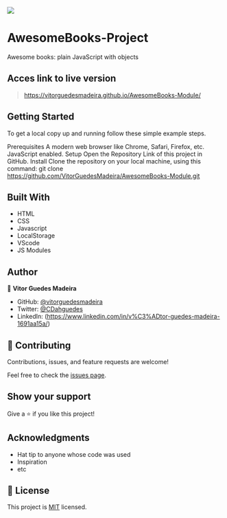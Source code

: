 ![](https://img.shields.io/badge/Microverse-blueviolet)
# AwesomeBooks-Project
Awesome books: plain JavaScript with objects

## Acces link to live version

> https://vitorguedesmadeira.github.io/AwesomeBooks-Module/

## Getting Started
To get a local copy up and running follow these simple example steps.

Prerequisites
A modern web browser like Chrome, Safari, Firefox, etc.
JavaScript enabled.
Setup
Open the Repository Link of this project in GitHub.
Install
Clone the repository on your local machine, using this command:
git clone https://github.com/VitorGuedesMadeira/AwesomeBooks-Module.git

## Built With

- HTML
- CSS
- Javascript
- LocalStorage
- VScode
- JS Modules

## Author

👤 **Vitor Guedes Madeira**

- GitHub: [@vitorguedesmadeira](https://github.com/VitorGuedesMadeira)
- Twitter: [@CDahguedes](https://twitter.com/CDahguedes)
- LinkedIn: (https://www.linkedin.com/in/v%C3%ADtor-guedes-madeira-1691aa15a/)

## 🤝 Contributing

Contributions, issues, and feature requests are welcome!

Feel free to check the [issues page](../../issues/).

## Show your support

Give a ⭐️ if you like this project!

## Acknowledgments

- Hat tip to anyone whose code was used
- Inspiration
- etc

## 📝 License

This project is [MIT](./MIT.md) licensed.
